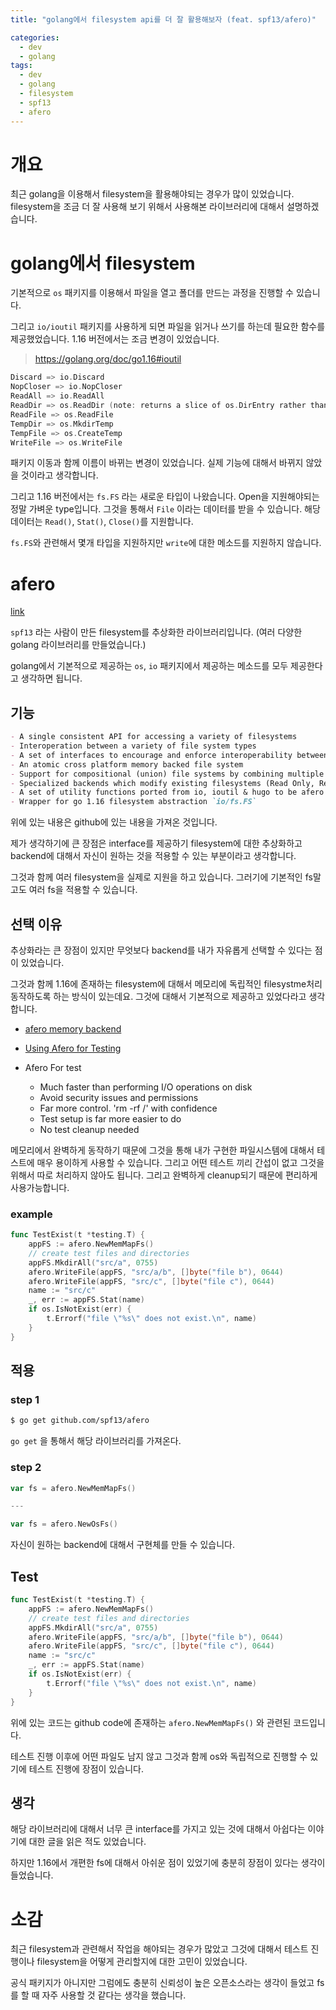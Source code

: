 ```yaml
---
title: "golang에서 filesystem api를 더 잘 활용해보자 (feat. spf13/afero)"

categories:
  - dev
  - golang
tags:
  - dev
  - golang
  - filesystem
  - spf13
  - afero
---
```


# 개요

최근 golang을 이용해서 filesystem을 활용해야되는 경우가 많이 있었습니다. filesystem을 조금 더 잘 사용해 보기 위해서 사용해본 라이브러리에 대해서 설명하겠습니다.

# golang에서 filesystem

기본적으로 `os` 패키지를 이용해서 파일을 열고 폴더를 만드는 과정을 진행할 수 있습니다. 

그리고 `io/ioutil` 패키지를 사용하게 되면 파일을 읽거나 쓰기를 하는데 필요한 함수를 제공했었습니다. 1.16 버전에서는 조금 변경이 있었습니다.

> https://golang.org/doc/go1.16#ioutil

``` go
Discard => io.Discard
NopCloser => io.NopCloser
ReadAll => io.ReadAll
ReadDir => os.ReadDir (note: returns a slice of os.DirEntry rather than a slice of fs.FileInfo)
ReadFile => os.ReadFile
TempDir => os.MkdirTemp
TempFile => os.CreateTemp
WriteFile => os.WriteFile
```

패키지 이동과 함께 이름이 바뀌는 변경이 있었습니다. 실제 기능에 대해서 바뀌지 않았을 것이라고 생각합니다.

그리고 1.16 버전에서는 `fs.FS` 라는 새로운 타입이 나왔습니다. Open을 지원해야되는 정말 가벼운 type입니다. 그것을 통해서 `File` 이라는 데이터를 받을 수 있습니다. 해당 데이터는 `Read()`, `Stat()`, `Close()`를 지원합니다.

`fs.FS`와 관련해서 몇개 타입을 지원하지만 `write`에 대한 메소드를 지원하지 않습니다.

# afero

[link](https://github.com/spf13/afero)

`spf13` 라는 사람이 만든 filesystem를 추상화한 라이브러리입니다. (여러 다양한 golang 라이브러리를 만들었습니다.)

golang에서 기본적으로 제공하는 `os`, `io` 패키지에서 제공하는 메소드를 모두 제공한다고 생각하면 됩니다. 

## 기능

``` md
- A single consistent API for accessing a variety of filesystems
- Interoperation between a variety of file system types
- A set of interfaces to encourage and enforce interoperability between backends
- An atomic cross platform memory backed file system
- Support for compositional (union) file systems by combining multiple file systems acting as one
- Specialized backends which modify existing filesystems (Read Only, Regexp filtered)
- A set of utility functions ported from io, ioutil & hugo to be afero aware
- Wrapper for go 1.16 filesystem abstraction `io/fs.FS`
```

위에 있는 내용은 github에 있는 내용을 가져온 것입니다. 

제가 생각하기에 큰 장점은 interface를 제공하기 filesystem에 대한 추상화하고 backend에 대해서 자신이 원하는 것을 적용할 수 있는 부분이라고 생각합니다.

그것과 함께 여러 filesystem을 실제로 지원을 하고 있습니다. 그러기에 기본적인 fs말고도 여러 fs을 적용할 수 있습니다.

## 선택 이유

추상화라는 큰 장점이 있지만 무엇보다 backend를 내가 자유롭게 선택할 수 있다는 점이 있었습니다. 

그것과 함께 1.16에 존재하는 filesystem에 대해서 메모리에 독립적인 filesystme처리 동작하도록 하는 방식이 있는데요. 그것에 대해서 기본적으로 제공하고 있었다라고 생각합니다.

- [afero memory backend](https://github.com/spf13/afero#memory-backed-storage)
- [Using Afero for Testing](https://github.com/spf13/afero#using-afero-for-testing)

- Afero For test
  - Much faster than performing I/O operations on disk
  - Avoid security issues and permissions
  - Far more control. 'rm -rf /' with confidence
  - Test setup is far more easier to do
  - No test cleanup needed

메모리에서 완벽하게 동작하기 때문에 그것을 통해 내가 구현한 파일시스템에 대해서 테스트에 매우 용이하게 사용할 수 있습니다. 그리고 어떤 테스트 끼리 간섭이 없고 그것을 위해서 따로 처리하지 않아도 됩니다. 그리고 완벽하게 cleanup되기 때문에 편리하게 사용가능합니다.

### example

``` go
func TestExist(t *testing.T) {
	appFS := afero.NewMemMapFs()
	// create test files and directories
	appFS.MkdirAll("src/a", 0755)
	afero.WriteFile(appFS, "src/a/b", []byte("file b"), 0644)
	afero.WriteFile(appFS, "src/c", []byte("file c"), 0644)
	name := "src/c"
	_, err := appFS.Stat(name)
	if os.IsNotExist(err) {
		t.Errorf("file \"%s\" does not exist.\n", name)
	}
}
```

## 적용

### step 1
``` bash
$ go get github.com/spf13/afero
```

`go get` 을 통해서 해당 라이브러리를 가져온다.

### step 2

``` go
var fs = afero.NewMemMapFs()

---

var fs = afero.NewOsFs()
```

자신이 원하는 backend에 대해서 구현체를 만들 수 있습니다.

## Test

``` go
func TestExist(t *testing.T) {
	appFS := afero.NewMemMapFs()
	// create test files and directories
	appFS.MkdirAll("src/a", 0755)
	afero.WriteFile(appFS, "src/a/b", []byte("file b"), 0644)
	afero.WriteFile(appFS, "src/c", []byte("file c"), 0644)
	name := "src/c"
	_, err := appFS.Stat(name)
	if os.IsNotExist(err) {
		t.Errorf("file \"%s\" does not exist.\n", name)
	}
}
```

위에 있는 코드는 github code에 존재하는 `afero.NewMemMapFs()` 와 관련된 코드입니다.

테스트 진행 이후에 어떤 파일도 남지 않고 그것과 함께 os와 독립적으로 진행할 수 있기에 테스트 진행에 장점이 있습니다.

## 생각

해당 라이브러리에 대해서 너무 큰 interface를 가지고 있는 것에 대해서 아쉽다는 이야기에 대한 글을 읽은 적도 있었습니다.

하지만 1.16에서 개편한 fs에 대해서 아쉬운 점이 있었기에 충분히 장점이 있다는 생각이 들었습니다. 

# 소감

최근 filesystem과 관련해서 작업을 해야되는 경우가 많았고 그것에 대해서 테스트 진행이나 filesystem을 어떻게 관리할지에 대한 고민이 있었습니다.

공식 패키지가 아니지만 그럼에도 충분히 신뢰성이 높은 오픈소스라는 생각이 들었고 fs를 할 때 자주 사용할 것 같다는 생각을 했습니다.

